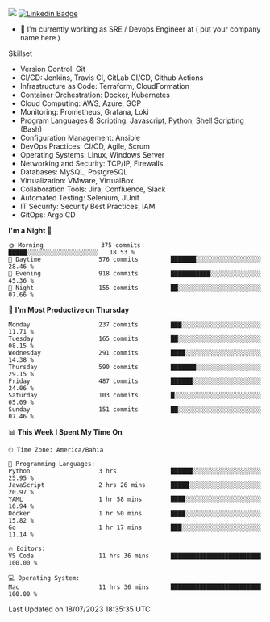 ![](https://komarev.com/ghpvc/?username=miltlima&color=blue) [![Linkedin Badge](https://img.shields.io/badge/-LinkedIn-blue?style=flat-square&logo=Linkedin&logoColor=white&link=https://www.linkedin.com/in/miltonlimaj/)](https://www.linkedin.com/in/miltonlimaj/)
                 

- 🔭 I’m currently working as SRE / Devops Engineer at ( put your company name here )

Skillset

- Version Control: Git
- CI/CD: Jenkins, Travis CI, GitLab CI/CD, Github Actions
- Infrastructure as Code: Terraform, CloudFormation
- Container Orchestration: Docker, Kubernetes
- Cloud Computing: AWS, Azure, GCP
- Monitoring: Prometheus, Grafana, Loki
- Program Languages & Scripting: Javascript, Python, Shell Scripting (Bash)
- Configuration Management: Ansible
- DevOps Practices: CI/CD, Agile, Scrum
- Operating Systems: Linux, Windows Server
- Networking and Security: TCP/IP, Firewalls
- Databases: MySQL, PostgreSQL
- Virtualization: VMware, VirtualBox
- Collaboration Tools: Jira, Confluence, Slack
- Automated Testing: Selenium, JUnit
- IT Security: Security Best Practices, IAM
- GitOps: Argo CD

<!--START_SECTION:waka-->
**I'm a Night 🦉** 

```text
🌞 Morning                375 commits         █████░░░░░░░░░░░░░░░░░░░░   18.53 % 
🌆 Daytime                576 commits         ███████░░░░░░░░░░░░░░░░░░   28.46 % 
🌃 Evening                918 commits         ███████████░░░░░░░░░░░░░░   45.36 % 
🌙 Night                  155 commits         ██░░░░░░░░░░░░░░░░░░░░░░░   07.66 % 
```
📅 **I'm Most Productive on Thursday** 

```text
Monday                   237 commits         ███░░░░░░░░░░░░░░░░░░░░░░   11.71 % 
Tuesday                  165 commits         ██░░░░░░░░░░░░░░░░░░░░░░░   08.15 % 
Wednesday                291 commits         ████░░░░░░░░░░░░░░░░░░░░░   14.38 % 
Thursday                 590 commits         ███████░░░░░░░░░░░░░░░░░░   29.15 % 
Friday                   487 commits         ██████░░░░░░░░░░░░░░░░░░░   24.06 % 
Saturday                 103 commits         █░░░░░░░░░░░░░░░░░░░░░░░░   05.09 % 
Sunday                   151 commits         ██░░░░░░░░░░░░░░░░░░░░░░░   07.46 % 
```


📊 **This Week I Spent My Time On** 

```text
🕑︎ Time Zone: America/Bahia

💬 Programming Languages: 
Python                   3 hrs               ██████░░░░░░░░░░░░░░░░░░░   25.95 % 
JavaScript               2 hrs 26 mins       █████░░░░░░░░░░░░░░░░░░░░   20.97 % 
YAML                     1 hr 58 mins        ████░░░░░░░░░░░░░░░░░░░░░   16.94 % 
Docker                   1 hr 50 mins        ████░░░░░░░░░░░░░░░░░░░░░   15.82 % 
Go                       1 hr 17 mins        ███░░░░░░░░░░░░░░░░░░░░░░   11.14 % 

🔥 Editors: 
VS Code                  11 hrs 36 mins      █████████████████████████   100.00 % 

💻 Operating System: 
Mac                      11 hrs 36 mins      █████████████████████████   100.00 % 
```


 Last Updated on 18/07/2023 18:35:35 UTC
<!--END_SECTION:waka-->
